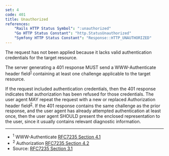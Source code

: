 ```yaml
---
set: 4
code: 401
title: Unauthorized
references:
    "Rails HTTP Status Symbol": ":unauthorized"
    "Go HTTP Status Constant": "http.StatusUnauthorized"
    "Symfony HTTP Status Constant": "Response::HTTP_UNAUTHORIZED"
---
```


The request has not been applied because it lacks valid authentication
credentials for the target resource.

The server generating a 401 response MUST send a WWW-Authenticate header
field<sup>[1](#ref-1)</sup> containing at least one challenge applicable to the
target resource.

If the request included authentication credentials, then the 401 response
indicates that authorization has been refused for those credentials. The user
agent MAY repeat the request with a new or replaced Authorization header
field<sup>[2](#ref-2)</sup>. If the 401 response contains the same challenge as
the prior response, and the user agent has already attempted authentication at
least once, then the user agent SHOULD present the enclosed representation to
the user, since it usually contains relevant diagnostic information.

---

* <span id="ref-1"><sup>1</sup> WWW-Authenticate [RFC7235 Section 4.1][2]</span>
* <span id="ref-2"><sup>2</sup> Authorization [RFC7235 Section 4.2][3]</span>
* Source: [RFC7235 Section 3.1][1]

[1]: <http://tools.ietf.org/html/rfc7235#section-3.1>
[2]: <http://tools.ietf.org/html/rfc7235#section-4.1>
[3]: <http://tools.ietf.org/html/rfc7235#section-4.2>
